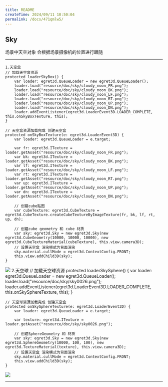 ```yaml
---
title: README
createTime: 2024/09/11 10:50:04
permalink: /docs/471qmlw5/
---
```

Sky
----------
场景中天空对象 会根据场景摄像机的位置进行跟随

----------
	1.天空盒
    // 加载天空盒资源
    protected loaderSkyBox() {
        var loader: egret3d.QueueLoader = new egret3d.QueueLoader();
        loader.load("resource/doc/sky/cloudy_noon_FR.png");
        loader.load("resource/doc/sky/cloudy_noon_BK.png");
        loader.load("resource/doc/sky/cloudy_noon_LF.png");
        loader.load("resource/doc/sky/cloudy_noon_RT.png");
        loader.load("resource/doc/sky/cloudy_noon_UP.png");
        loader.load("resource/doc/sky/cloudy_noon_DN.png");
        loader.addEventListener(egret3d.LoaderEvent3D.LOADER_COMPLETE, this.onSkyBoxTexture, this);
    }

    // 天空盒资源加载完成 创建天空盒
    protected onSkyBoxTexture(e: egret3d.LoaderEvent3D) {
        var loader: egret3d.QueueLoader = e.target;

        var fr: egret3d.ITexture = loader.getAsset("resource/doc/sky/cloudy_noon_FR.png");
        var bk: egret3d.ITexture = loader.getAsset("resource/doc/sky/cloudy_noon_BK.png");
        var lf: egret3d.ITexture = loader.getAsset("resource/doc/sky/cloudy_noon_LF.png");
        var rt: egret3d.ITexture = loader.getAsset("resource/doc/sky/cloudy_noon_RT.png");
        var up: egret3d.ITexture = loader.getAsset("resource/doc/sky/cloudy_noon_UP.png");
        var dn: egret3d.ITexture = loader.getAsset("resource/doc/sky/cloudy_noon_DN.png");

        // 创建cube贴图
        var cubeTexture: egret3d.CubeTexture = egret3d.CubeTexture.createCubeTextureByImageTexture(fr, bk, lf, rt, up, dn);

        // 创建cube geometry 和 cube 材质
        var sky: egret3d.Sky = new egret3d.Sky(new egret3d.CubeGeometry(10000, 10000, 10000), new egret3d.CubeTextureMaterial(cubeTexture), this.view.camera3D);
        // 设置天空盒 渲染模式为背面渲染
        sky.material.cullMode = egret3d.ContextConfig.FRONT;
        this.view.addChild3D(sky);
    }

![](Img_5.gif)
	2.天空球
    // 加载天空球资源
    protected loaderSkySphere() {
        var loader: egret3d.QueueLoader = new egret3d.QueueLoader();
        loader.load("resource/doc/sky/sky0026.png");
        loader.addEventListener(egret3d.LoaderEvent3D.LOADER_COMPLETE, this.onSkySphereTexture, this);
    }

    // 天空球资源加载完成 创建天空盒
    protected onSkySphereTexture(e: egret3d.LoaderEvent3D) {
        var loader: egret3d.QueueLoader = e.target;

        var texture: egret3d.ITexture = loader.getAsset("resource/doc/sky/sky0026.png");

        // 创建SphereGeometry 和 材质
        var sky: egret3d.Sky = new egret3d.Sky(new egret3d.SphereGeometry(10000, 100, 100), new egret3d.TextureMaterial(texture), this.view.camera3D);
        // 设置天空盒 渲染模式为背面渲染
        sky.material.cullMode = egret3d.ContextConfig.FRONT;
        this.view.addChild3D(sky);
    }

![](Img_4.gif)

----------
